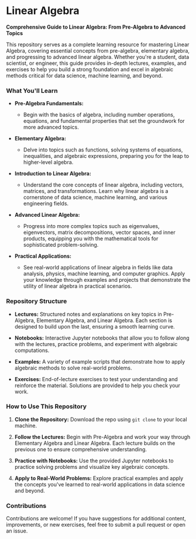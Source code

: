 # **Linear Algebra**

**Comprehensive Guide to Linear Algebra: From Pre-Algebra to Advanced Topics**

This repository serves as a complete learning resource for mastering Linear Algebra, covering essential concepts from pre-algebra, elementary algebra, and progressing to advanced linear algebra. Whether you're a student, data scientist, or engineer, this guide provides in-depth lectures, examples, and exercises to help you build a strong foundation and excel in algebraic methods critical for data science, machine learning, and beyond.

### What You'll Learn

- **Pre-Algebra Fundamentals:**  
  - Begin with the basics of algebra, including number operations, equations, and fundamental properties that set the groundwork for more advanced topics.
  
- **Elementary Algebra:**  
  - Delve into topics such as functions, solving systems of equations, inequalities, and algebraic expressions, preparing you for the leap to higher-level algebra.
  
- **Introduction to Linear Algebra:**  
  - Understand the core concepts of linear algebra, including vectors, matrices, and transformations. Learn why linear algebra is a cornerstone of data science, machine learning, and various engineering fields.
  
- **Advanced Linear Algebra:**  
  - Progress into more complex topics such as eigenvalues, eigenvectors, matrix decompositions, vector spaces, and inner products, equipping you with the mathematical tools for sophisticated problem-solving.
  
- **Practical Applications:**  
  - See real-world applications of linear algebra in fields like data analysis, physics, machine learning, and computer graphics. Apply your knowledge through examples and projects that demonstrate the utility of linear algebra in practical scenarios.

### Repository Structure

- **Lectures:** Structured notes and explanations on key topics in Pre-Algebra, Elementary Algebra, and Linear Algebra. Each section is designed to build upon the last, ensuring a smooth learning curve.
  
- **Notebooks:** Interactive Jupyter notebooks that allow you to follow along with the lectures, practice problems, and experiment with algebraic computations.
  
- **Examples:** A variety of example scripts that demonstrate how to apply algebraic methods to solve real-world problems.
  
- **Exercises:** End-of-lecture exercises to test your understanding and reinforce the material. Solutions are provided to help you check your work.

### How to Use This Repository

1. **Clone the Repository:** Download the repo using `git clone` to your local machine.
  
2. **Follow the Lectures:** Begin with Pre-Algebra and work your way through Elementary Algebra and Linear Algebra. Each lecture builds on the previous one to ensure comprehensive understanding.
  
3. **Practice with Notebooks:** Use the provided Jupyter notebooks to practice solving problems and visualize key algebraic concepts.
  
4. **Apply to Real-World Problems:** Explore practical examples and apply the concepts you've learned to real-world applications in data science and beyond.

### Contributions

Contributions are welcome! If you have suggestions for additional content, improvements, or new exercises, feel free to submit a pull request or open an issue.

